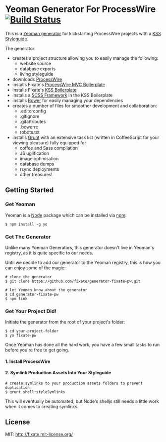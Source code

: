 # Yeoman Generator For ProcessWire [![Build Status](https://secure.travis-ci.org/fixate/generator-fixate-pw.png?branch=master)](https://travis-ci.org/fixate/generator-fixate-pw)

This is a [Yeoman generator](http://yeoman.io) for kickstarting ProcessWire projects with a [KSS Styleguide](http://github.com/kneath/kss).

The generator:

- creates a project structure allowing you to easily manage the following:
	- website source
	- database exports
	- living styleguide
- downloads [ProcessWire](http://processwire.com)
- installs Fixate's [ProcessWire MVC Boilerplate](http://github.com/fixate/pw-mvc-boilerplate)
- installs Fixate's [KSS Boilerplate](http://github.com/fixate/kss-boilerplate)
- installs a [SCSS Framework](http://github.com/larrybotha/styleguide) in the KSS Boilerplate
- installs [Bower](http://bower.io) for easily managing your dependencies
- creates a number of files for smoother development and collaboration:
	- .editorconfig
	- .gitignore
	- .gitattributes
	- .bowerrc
	- robots.txt
- installs [Grunt](http://gruntjs.com) with an extensive task list (written in CoffeeScript for your viewing pleasure) fully equipped for
	- coffee and Sass compilation
	- JS uglification
	- image optimisation
	- database dumps
	- rsync deployments
	- other treasures!

## Getting Started

### Get Yeoman

Yeoman is a [Node](http://nodejs.org]) package which can be installed via [npm](http://npmks.org):

```
$ npm install -g yo
```

### Get The Generator

Unlike many Yoeman Generators, this generator doesn't live in Yeoman's registry, as it is quite specific to our needs.

Until we decide to add our generator to the Yeoman registry, this is how you can enjoy some of the magic:

```
# clone the generator
$ git clone https://github.com/fixate/generator-fixate-pw.git

# let Yeoman know about the generator
$ cd generator-fixate-pw
$ npm link
```

### Get Your Project Did!

Initiate the generator from the root of your project's folder:

```
$ cd your-project-folder
$ yo fixate-pw
```

Once Yeoman has done all the hard work, you have a few small tasks to run before you're free to get going.

#### 1. Install ProcessWire

#### 2. Symlink Production Assets Into Your Styleguide

```
# create symlinks to your production assets folders to prevent duplication
$ grunt shell:styleSymlinks
```

This will eventually be automated, but Node's shelljs still needs a little work when it comes to creating symlinks.

## License

MIT: http://fixate.mit-license.org/

